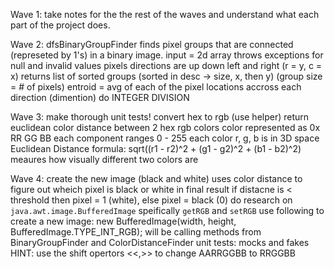 Wave 1:
    take notes for the the rest of the waves and understand what each part of the project does.

Wave 2:
    dfsBinaryGroupFinder finds pixel groups that are connected (represeted by 1's) in a binary image.
    input = 2d array
    throws exceptions for null and invalid values
    pixels directions are up down left and right (r = y, c = x)
    returns list of sorted groups (sorted in desc -> size, x, then y) (group size = # of pixels)
    entroid  = avg of each of the pixel locations accross each direction (dimention)
    do INTEGER DIVISION

Wave 3:
    make thorough unit tests!
    convert hex to rgb (use helper)
    return euclidean color distance between 2 hex rgb colors
        color represented as 0x RR GG BB
        each component ranges 0 - 255
    each color r, g, b is in 3D space 
    Euclidean Distance formula:
        sqrt((r1 - r2)^2 + (g1 - g2)^2 + (b1 - b2)^2)
    meaures how visually different two colors are

Wave 4:
    create the new image (black and white)
        uses color distance to figure out wheich pixel is black or white in final result
        if distacne is < threshold then pixel = 1 (white), else pixel = black (0)
    do research on `java.awt.image.BufferedImage`
        speifically `getRGB` and `setRGB`
    use following to create a new image:
        new BufferedImage(width, height, BufferedImage.TYPE_INT_RGB);
    will be calling methods from BinaryGroupFinder and ColorDistanceFinder
    unit tests: mocks and fakes
    HINT: use the shift opertors <<,>> to change AARRGGBB to RRGGBB
